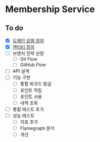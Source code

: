 # Membership Service

## To do

- [x] [도메인 모델 정의](https://github.com/a01575dc-b401-4506-8753-7d523b558dfa/membership-service/issues/1)
- [x] [엔티티 정의](https://github.com/a01575dc-b401-4506-8753-7d523b558dfa/membership-service/issues/1)
- [ ] 브렌치 전략 선정
    - [ ] Git Flow
    - [ ] GitHub Flow
- [ ] API 설계
- [ ] 기능 구현
  - [ ] 통합 바코드 발급
  - [ ] 포인트 적립
  - [ ] 포인트 사용
  - [ ] 내역 조회
- [ ] 통합 테스트 추가
- [ ] 성능 테스트
    - [ ] 지표 추가
    - [ ] Flamegraph 분석
    - [ ] 개선
